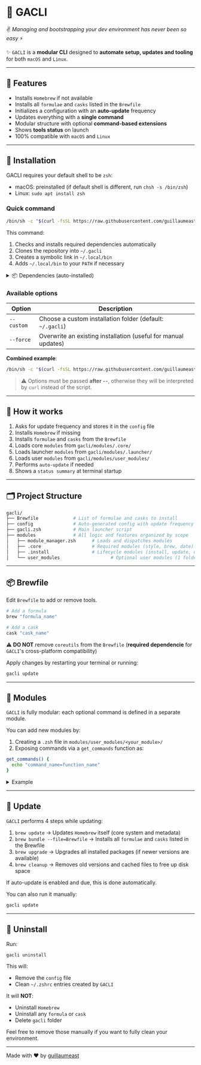 # 🚀 GACLI

✌️ *Managing and bootstrapping your dev environment has never been so easy* ⚡

✨ `GACLI` is a **modular CLI** designed to **automate setup, updates and tooling** for both `macOS` and `Linux`.

---

## 🧰 Features

- Installs `Homebrew` if not available
- Installs all `formulae` and `casks` listed in the `Brewfile`
- Initializes a configuration with an **auto-update** frequency
- Updates everything with a **single command**
- Modular structure with optional **command-based extensions**
- Shows **tools status** on launch
- 100% compatible with `macOS` and `Linux`

---

## 🚀 Installation

GACLI requires your default shell to be `zsh`:
  - macOS: preinstalled (if default shell is different, run `chsh -s /bin/zsh`)
  - Linux: `sudo apt install zsh`

### Quick command

```sh
/bin/sh -c "$(curl -fsSL https://raw.githubusercontent.com/guillaumeast/gacli/main/modules/install/install.sh)"
```

This command:

1. Checks and installs required dependencies automatically
2. Clones the repository into `~/.gacli`
3. Creates a symbolic link in `~/.local/bin`
4. Adds `~/.local/bin` to your `PATH` if necessary

<details>
<summary>📦 Dependencies (auto-installed)</summary>

When possible, dependencies are automatically installed using `curl` `Homebrew` or your system’s package manager (`apt`, `dnf`, `pacman`, etc.).

- `curl`
  - macOS: preinstalled
  - Linux: auto-installed via your `system's package manager`

- `git`
  - macOS: auto-installed via `xcode-select --install`
  - Linux: auto-installed via your `system's package manager`

- `Homebrew`
  - Auto-installed via `curl`

- `coreutils`  
  - Auto-installed via `Homebrew`

</details>

### Available options

| Option       | Description                                                                    |
|--------------|--------------------------------------------------------------------------------|
| `--custom`   | Choose a custom installation folder (default: `~/.gacli`)                      |
| `--force`    | Overwrite an existing installation (useful for manual updates)                 |

**Combined example**:

```sh
/bin/sh -c "$(curl -fsSL https://raw.githubusercontent.com/guillaumeast/gacli/main/modules/install/install.sh)" -- --custom ~/Repos/gacli --force
```

> ⚠️ Options must be passed **after `--`**, otherwise they will be interpreted by `curl` instead of the script.


---

## 🧠 How it works

1. Asks for update frequency and stores it in the `config` file
2. Installs `Homebrew` if missing
3. Installs `formulae` and `casks` from the `Brewfile`
4. Loads core `modules` from `gacli/modules/.core/`
5. Loads launcher `modules` from `gacli/modules/.launcher/`
6. Loads user `modules` from `gacli/modules/user_modules/`
7. Performs `auto-update` if needed
8. Shows a `status summary` at terminal startup

---

## 🗂️ Project Structure

```bash
gacli/
├── Brewfile             # List of formulae and casks to install
├── config               # Auto-generated config with update frequency
├── gacli.zsh            # Main launcher script
├── modules              # All logic and features organized by scope
│   ├── module_manager.zsh      # Loads and dispatches modules
│   ├── .core                   # Required modules (style, brew, date)
│   ├── .install                # Lifecycle modules (install, update, uninstall)
│   └── user_modules                   # Optional user modules (1 folder = 1 module)
```

---

## 📦 Brewfile

Edit `Brewfile` to add or remove tools.

```bash
# Add a formula
brew "formula_name"

# Add a cask
cask "cask_name"
```

⚠️ **DO NOT** remove `coreutils` from the `Brewfile` (**required dependencie** for `GACLI`'s cross-platform compatibility)


Apply changes by restarting your terminal or running:
```bash
gacli update
```

---

## 🧩 Modules

`GACLI` is fully modular: each optional command is defined in a separate module.

You can add new modules by:
1. Creating a `.zsh` file in `modules/user_modules/<your_module>/`
2. Exposing commands via a `get_commands` function as:
```zsh
get_commands() {
  echo "command_name=function_name"
}
```

<details>
<summary>Example</summary>

Example implementation of `gacli hello` command:
```zsh
get_commands() {
  echo "hello=hello_world"
}

hello_world() {
  printStyled info "Hello, world!"
}
```

</details>

---

## 🔄 Update

`GACLI` performs 4 steps while updating:
1. `brew update` → Updates `Homebrew` itself (core system and metadata)
2. `brew bundle --file=Brewfile` → Installs all `formulae` and `casks` listed in the Brewfile
3. `brew upgrade` → Upgrades all installed packages (if newer versions are available)
4. `brew cleanup` → Removes old versions and cached files to free up disk space

If auto-update is enabled and due, this is done automatically.

You can also run it manually:

```bash
gacli update
```

---

## 🧹 Uninstall

Run:

```bash
gacli uninstall
```

This will:
- Remove the `config` file
- Clean `~/.zshrc` entries created by `GACLI`

It will **NOT**:
- Uninstall `Homebrew`
- Uninstall any `formula` or `cask`
- Delete `gacli` folder

Feel free to remove those manually if you want to fully clean your environment.

---

Made with ❤️ by [guillaumeast](https://github.com/guillaumeast)

